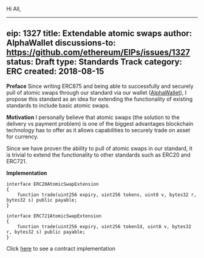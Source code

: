 Hi All,

---
eip: 1327
title: Extendable atomic swaps
author: AlphaWallet
discussions-to: https://github.com/ethereum/EIPs/issues/1327
status: Draft
type: Standards Track
category: ERC
created: 2018-08-15
---

**Preface**
Since writing ERC875 and being able to successfully and securely pull of atomic swaps through our standard via our wallet ([AlphaWallet](https://github.com/alpha-wallet)), I propose this standard as an idea for extending the functionality of existing standards to include basic atomic swaps.

**Motivation**
I personally believe that atomic swaps (the solution to the delivery vs payment problem) is one of the biggest advantages blockchain technology has to offer as it allows capabilities to securely trade on asset for currency.

Since we have proven the ability to pull of atomic swaps in our standard, it is trivial to extend the functionality to other standards such as ERC20 and ERC721.

**Implementation**
```
interface ERC20AtomicSwapExtension
{
    function trade(uint256 expiry, uint256 tokens, uint8 v, bytes32 r, bytes32 s) public payable;
}

interface ERC721AtomicSwapExtension
{
    function trade(uint256 expiry, uint256 tokenId, uint8 v, bytes32 r, bytes32 s) public payable;
}
```

Click [here](https://github.com/alpha-wallet/ERC-extendable-atomic-swaps) to see a contract implementation
